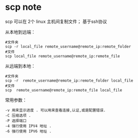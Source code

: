 # scp note
scp 可以在 2个 linux 主机间复制文件； 基于ssh协议

从本地到远端：
```shell
#文件夹
scp -r local_file remote_username@remote_ip:remote_folder 
#文件
scp local_file remote_username@remote_ip:remote_file 
```
从远端到本地：
```shell
#文件夹
scp -r  remote_username@remote_ip:remote_folder local_file
#文件
scp  remote_username@remote_ip:remote_file local_file
```
常用参数：
```
-v 用来显示进度 . 可以用来查看连接,认证,或是配置错误.
-C 压缩选项 .
-P 选择端口
-4 强行使用 IPV4 地址 .
-6 强行使用 IPV6 地址 .
```